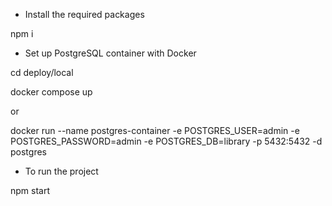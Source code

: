 + Install the required packages

npm i

+ Set up PostgreSQL container with Docker

cd deploy/local 

docker compose up 

or 

docker run --name postgres-container -e POSTGRES_USER=admin -e POSTGRES_PASSWORD=admin -e POSTGRES_DB=library -p 5432:5432 -d postgres

+ To run the project

npm start
